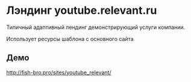 # Лэндинг youtube.relevant.ru

Типичный адаптивный лендинг демонстрирующий услуги компании.

Использует ресурсы шаблона с основного сайта

## Демо

<http://fish-bro.pro/sites/youtube_relevant/>
